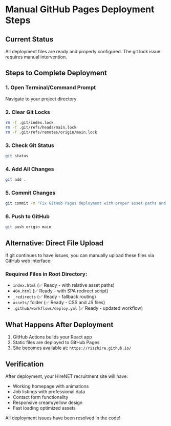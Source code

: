 # Manual GitHub Pages Deployment Steps

## Current Status
All deployment files are ready and properly configured. The git lock issue requires manual intervention.

## Steps to Complete Deployment

### 1. Open Terminal/Command Prompt
Navigate to your project directory

### 2. Clear Git Locks
```bash
rm -f .git/index.lock
rm -f .git/refs/heads/main.lock  
rm -f .git/refs/remotes/origin/main.lock
```

### 3. Check Git Status
```bash
git status
```

### 4. Add All Changes
```bash
git add .
```

### 5. Commit Changes
```bash
git commit -m "Fix GitHub Pages deployment with proper asset paths and SPA routing"
```

### 6. Push to GitHub
```bash
git push origin main
```

## Alternative: Direct File Upload
If git continues to have issues, you can manually upload these files via GitHub web interface:

### Required Files in Root Directory:
- `index.html` (✅ Ready - with relative asset paths)
- `404.html` (✅ Ready - with SPA redirect script)  
- `_redirects` (✅ Ready - fallback routing)
- `assets/` folder (✅ Ready - CSS and JS files)
- `.github/workflows/deploy.yml` (✅ Ready - updated workflow)

## What Happens After Deployment
1. GitHub Actions builds your React app
2. Static files are deployed to GitHub Pages
3. Site becomes available at: `https://rizzhire.github.io/`

## Verification
After deployment, your HireNET recruitment site will have:
- Working homepage with animations
- Job listings with professional data  
- Contact form functionality
- Responsive cream/yellow design
- Fast loading optimized assets

All deployment issues have been resolved in the code!